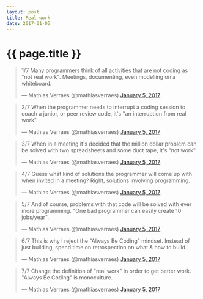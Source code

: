 ```yaml
---
layout: post
title: Real work
date: 2017-01-05
---
```

# {{ page.title }}

<blockquote class="twitter-tweet" data-lang="en"><p lang="en" dir="ltr">1/7 Many programmers think of all activities that are not coding as &quot;not real work&quot;. Meetings, documenting, even modelling on a whiteboard.</p>&mdash; Mathias Verraes (@mathiasverraes) <a href="https://twitter.com/mathiasverraes/status/817097898240471040?ref_src=twsrc%5Etfw">January 5, 2017</a></blockquote>

<blockquote class="twitter-tweet" data-conversation="none" data-lang="en"><p lang="en" dir="ltr">2/7 When the programmer needs to interrupt a coding session to coach a junior, or peer review code, it&#39;s &quot;an interruption from real work&quot;.</p>&mdash; Mathias Verraes (@mathiasverraes) <a href="https://twitter.com/mathiasverraes/status/817097966284664834?ref_src=twsrc%5Etfw">January 5, 2017</a></blockquote>

<blockquote class="twitter-tweet" data-conversation="none" data-lang="en"><p lang="en" dir="ltr">3/7 When in a meeting it&#39;s decided that the million dollar problem can be solved with two spreadsheets and some duct tape, it&#39;s &quot;not work&quot;.</p>&mdash; Mathias Verraes (@mathiasverraes) <a href="https://twitter.com/mathiasverraes/status/817098042809716740?ref_src=twsrc%5Etfw">January 5, 2017</a></blockquote>

<blockquote class="twitter-tweet" data-conversation="none" data-lang="en"><p lang="en" dir="ltr">4/7 Guess what kind of solutions the programmer will come up with when invited in a meeting? Right, solutions involving programming.</p>&mdash; Mathias Verraes (@mathiasverraes) <a href="https://twitter.com/mathiasverraes/status/817098095787995140?ref_src=twsrc%5Etfw">January 5, 2017</a></blockquote>

<blockquote class="twitter-tweet" data-conversation="none" data-lang="en"><p lang="en" dir="ltr">5/7 And of course, problems with that code will be solved with ever more programming. &quot;One bad programmer can easily create 10 jobs/year&quot;.</p>&mdash; Mathias Verraes (@mathiasverraes) <a href="https://twitter.com/mathiasverraes/status/817098181070745600?ref_src=twsrc%5Etfw">January 5, 2017</a></blockquote>

<blockquote class="twitter-tweet" data-conversation="none" data-lang="en"><p lang="en" dir="ltr">6/7 This is why I reject the &quot;Always Be Coding&quot; mindset. Instead of just building, spend time on retrospection on what &amp; how to build.</p>&mdash; Mathias Verraes (@mathiasverraes) <a href="https://twitter.com/mathiasverraes/status/817098265011376128?ref_src=twsrc%5Etfw">January 5, 2017</a></blockquote>

<blockquote class="twitter-tweet" data-conversation="none" data-lang="en"><p lang="en" dir="ltr">7/7 Change the definition of &quot;real work&quot; in order to get better work. &quot;Always Be Coding&quot; is monoculture.</p>&mdash; Mathias Verraes (@mathiasverraes) <a href="https://twitter.com/mathiasverraes/status/817098314588061696?ref_src=twsrc%5Etfw">January 5, 2017</a></blockquote>

